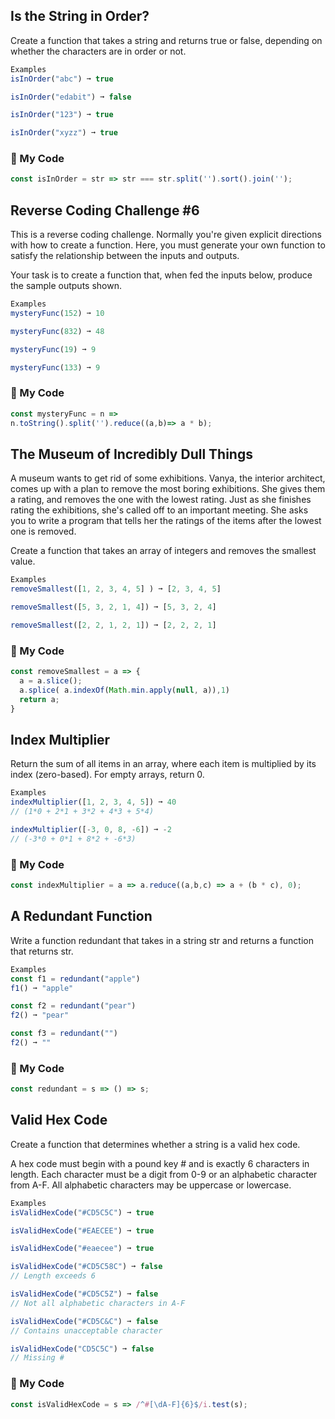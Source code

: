 ## Is the String in Order?
Create a function that takes a string and returns true or false, depending on whether the characters are in order or not.
```js
Examples
isInOrder("abc") ➞ true

isInOrder("edabit") ➞ false

isInOrder("123") ➞ true

isInOrder("xyzz") ➞ true
```
### :1st_place_medal: My Code
```js
const isInOrder = str => str === str.split('').sort().join('');
```
## Reverse Coding Challenge #6
This is a reverse coding challenge. Normally you're given explicit directions with how to create a function. Here, you must generate your own function to satisfy the relationship between the inputs and outputs.

Your task is to create a function that, when fed the inputs below, produce the sample outputs shown.
```js
Examples
mysteryFunc(152) ➞ 10

mysteryFunc(832) ➞ 48

mysteryFunc(19) ➞ 9

mysteryFunc(133) ➞ 9
```
### :1st_place_medal: My Code
```js
const mysteryFunc = n => 
n.toString().split('').reduce((a,b)=> a * b);
```
## The Museum of Incredibly Dull Things
A museum wants to get rid of some exhibitions. Vanya, the interior architect, comes up with a plan to remove the most boring exhibitions. She gives them a rating, and removes the one with the lowest rating. Just as she finishes rating the exhibitions, she's called off to an important meeting. She asks you to write a program that tells her the ratings of the items after the lowest one is removed.

Create a function that takes an array of integers and removes the smallest value.
```js
Examples
removeSmallest([1, 2, 3, 4, 5] ) ➞ [2, 3, 4, 5]

removeSmallest([5, 3, 2, 1, 4]) ➞ [5, 3, 2, 4]

removeSmallest([2, 2, 1, 2, 1]) ➞ [2, 2, 2, 1]
```
### :1st_place_medal: My Code
```js
const removeSmallest = a => {
  a = a.slice();
  a.splice( a.indexOf(Math.min.apply(null, a)),1)
  return a;
}
```

## Index Multiplier
Return the sum of all items in an array, where each item is multiplied by its index (zero-based). For empty arrays, return 0.
```js
Examples
indexMultiplier([1, 2, 3, 4, 5]) ➞ 40
// (1*0 + 2*1 + 3*2 + 4*3 + 5*4)

indexMultiplier([-3, 0, 8, -6]) ➞ -2
// (-3*0 + 0*1 + 8*2 + -6*3)
```
### :1st_place_medal: My Code
```js
const indexMultiplier = a => a.reduce((a,b,c) => a + (b * c), 0);
```
## A Redundant Function
Write a function redundant that takes in a string str and returns a function that returns str.
```js
Examples
const f1 = redundant("apple")
f1() ➞ "apple"

const f2 = redundant("pear")
f2() ➞ "pear"

const f3 = redundant("")
f2() ➞ ""
```
### :1st_place_medal: My Code
```js
const redundant = s => () => s;

```
## Valid Hex Code
Create a function that determines whether a string is a valid hex code.

A hex code must begin with a pound key # and is exactly 6 characters in length. Each character must be a digit from 0-9 or an alphabetic character from A-F. All alphabetic characters may be uppercase or lowercase.
```js
Examples
isValidHexCode("#CD5C5C") ➞ true

isValidHexCode("#EAECEE") ➞ true

isValidHexCode("#eaecee") ➞ true

isValidHexCode("#CD5C58C") ➞ false
// Length exceeds 6

isValidHexCode("#CD5C5Z") ➞ false
// Not all alphabetic characters in A-F

isValidHexCode("#CD5C&C") ➞ false
// Contains unacceptable character

isValidHexCode("CD5C5C") ➞ false
// Missing #
```
### :1st_place_medal: My Code
```js
const isValidHexCode = s => /^#[\dA-F]{6}$/i.test(s);
```


